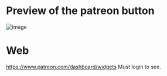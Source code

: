 # Preview of the patreon button
![image](https://user-images.githubusercontent.com/82485570/126105451-f852f623-f525-4bd8-b6fd-12eb77b8b74e.png)
# Web
https://www.patreon.com/dashboard/widgets Must login to see.
